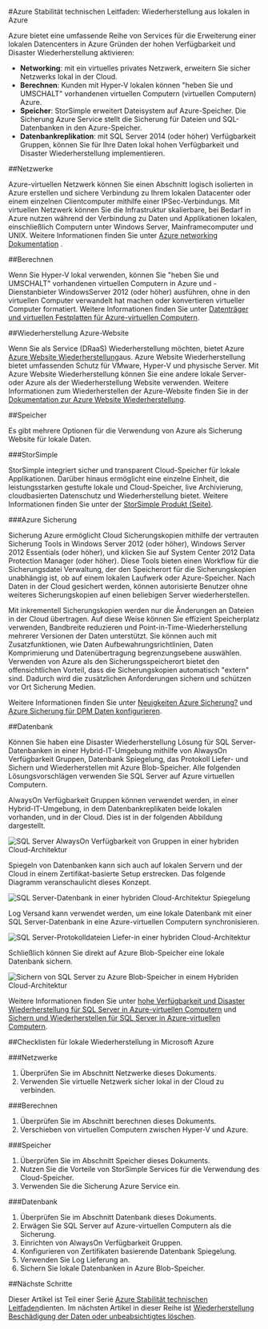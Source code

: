 <properties
   pageTitle="Technische Anleitung: Wiederherstellung aus lokalen in Azure | Microsoft Azure"
   description="Grundlegendes zu und Erstellen eines Konzepts Wiederherstellung Systeme aus lokalen Infrastruktur in Azure Artikel"
   services=""
   documentationCenter="na"
   authors="adamglick"
   manager="saladki"
   editor=""/>

<tags
   ms.service="resiliency"
   ms.devlang="na"
   ms.topic="article"
   ms.tgt_pltfrm="na"
   ms.workload="na"
   ms.date="08/18/2016"
   ms.author="aglick"/>

#<a name="azure-resiliency-technical-guidance-recovery-from-on-premises-to-azure"></a>Azure Stabilität technischen Leitfaden: Wiederherstellung aus lokalen in Azure

Azure bietet eine umfassende Reihe von Services für die Erweiterung einer lokalen Datencenters in Azure Gründen der hohen Verfügbarkeit und Disaster Wiederherstellung aktivieren:

* __Networking__: mit ein virtuelles privates Netzwerk, erweitern Sie sicher Netzwerks lokal in der Cloud.
* __Berechnen__: Kunden mit Hyper-V lokalen können "heben Sie und UMSCHALT" vorhandenen virtuellen Computern (virtuellen Computern) Azure.
* __Speicher__: StorSimple erweitert Dateisystem auf Azure-Speicher. Die Sicherung Azure Service stellt die Sicherung für Dateien und SQL-Datenbanken in den Azure-Speicher.
* __Datenbankreplikation__: mit SQL Server 2014 (oder höher) Verfügbarkeit Gruppen, können Sie für Ihre Daten lokal hohen Verfügbarkeit und Disaster Wiederherstellung implementieren.

##<a name="networking"></a>Netzwerke

Azure-virtuellen Netzwerk können Sie einen Abschnitt logisch isolierten in Azure erstellen und sichere Verbindung zu Ihrem lokalen Datacenter oder einem einzelnen Clientcomputer mithilfe einer IPSec-Verbindungs. Mit virtuellen Netzwerk können Sie die Infrastruktur skalierbare, bei Bedarf in Azure nutzen während der Verbindung zu Daten und Applikationen lokalen, einschließlich Computern unter Windows Server, Mainframecomputer und UNIX. Weitere Informationen finden Sie unter [Azure networking Dokumentation](../virtual-network/virtual-networks-overview.md) .

##<a name="compute"></a>Berechnen

Wenn Sie Hyper-V lokal verwenden, können Sie "heben Sie und UMSCHALT" vorhandenen virtuellen Computern in Azure und -Dienstanbieter WindowsServer 2012 (oder höher) ausführen, ohne in den virtuellen Computer verwandelt hat machen oder konvertieren virtueller Computer formatiert. Weitere Informationen finden Sie unter [Datenträger und virtuellen Festplatten für Azure-virtuellen Computern](../virtual-machines/virtual-machines-linux-about-disks-vhds.md).

##<a name="azure-site-recovery"></a>Wiederherstellung Azure-Website

Wenn Sie als Service (DRaaS) Wiederherstellung möchten, bietet Azure [Azure Website Wiederherstellung](https://azure.microsoft.com/services/site-recovery/)aus. Azure Website Wiederherstellung bietet umfassenden Schutz für VMware, Hyper-V und physische Server. Mit Azure Website Wiederherstellung können Sie eine andere lokale Server- oder Azure als der Wiederherstellung Website verwenden. Weitere Informationen zum Wiederherstellen der Azure-Website finden Sie in der [Dokumentation zur Azure Website Wiederherstellung](https://azure.microsoft.com/documentation/services/site-recovery/).

##<a name="storage"></a>Speicher

Es gibt mehrere Optionen für die Verwendung von Azure als Sicherung Website für lokale Daten.

###<a name="storsimple"></a>StorSimple

StorSimple integriert sicher und transparent Cloud-Speicher für lokale Applikationen. Darüber hinaus ermöglicht eine einzelne Einheit, die leistungsstarken gestufte lokale und Cloud-Speicher, live Archivierung, cloudbasierten Datenschutz und Wiederherstellung bietet. Weitere Informationen finden Sie unter der [StorSimple Produkt (Seite)](https://azure.microsoft.com/services/storsimple/).

###<a name="azure-backup"></a>Azure Sicherung

Sicherung Azure ermöglicht Cloud Sicherungskopien mithilfe der vertrauten Sicherung Tools in Windows Server 2012 (oder höher), Windows Server 2012 Essentials (oder höher), und klicken Sie auf System Center 2012 Data Protection Manager (oder höher). Diese Tools bieten einen Workflow für die Sicherungsdatei Verwaltung, der den Speicherort für die Sicherungskopien unabhängig ist, ob auf einem lokalen Laufwerk oder Azure-Speicher. Nach Daten in der Cloud gesichert werden, können autorisierte Benutzer ohne weiteres Sicherungskopien auf einen beliebigen Server wiederherstellen.

Mit inkrementell Sicherungskopien werden nur die Änderungen an Dateien in der Cloud übertragen. Auf diese Weise können Sie effizient Speicherplatz verwenden, Bandbreite reduzieren und Point-in-Time-Wiederherstellung mehrerer Versionen der Daten unterstützt. Sie können auch mit Zusatzfunktionen, wie Daten Aufbewahrungsrichtlinien, Daten Komprimierung und Datenübertragung begrenzungsebene auswählen. Verwenden von Azure als den Sicherungsspeicherort bietet den offensichtlichen Vorteil, dass die Sicherungskopien automatisch "extern" sind. Dadurch wird die zusätzlichen Anforderungen sichern und schützen vor Ort Sicherung Medien.

Weitere Informationen finden Sie unter [Neuigkeiten Azure Sicherung?](../backup/backup-introduction-to-azure-backup.md) und [Azure Sicherung für DPM Daten konfigurieren](https://technet.microsoft.com/library/jj728752.aspx).

##<a name="database"></a>Datenbank

Können Sie haben eine Disaster Wiederherstellung Lösung für SQL Server-Datenbanken in einer Hybrid-IT-Umgebung mithilfe von AlwaysOn Verfügbarkeit Gruppen, Datenbank Spiegelung, das Protokoll Liefer- und Sichern und Wiederherstellen mit Azure Blob-Speicher. Alle folgenden Lösungsvorschlägen verwenden Sie SQL Server auf Azure virtuellen Computern.

AlwaysOn Verfügbarkeit Gruppen können verwendet werden, in einer Hybrid-IT-Umgebung, in dem Datenbankreplikaten beide lokalen vorhanden, und in der Cloud. Dies ist in der folgenden Abbildung dargestellt.

![SQL Server AlwaysOn Verfügbarkeit von Gruppen in einer hybriden Cloud-Architektur](./media/resiliency-technical-guidance-recovery-on-premises-azure/SQL_Server_Disaster_Recovery-3.png)

Spiegeln von Datenbanken kann sich auch auf lokalen Servern und der Cloud in einem Zertifikat-basierte Setup erstrecken. Das folgende Diagramm veranschaulicht dieses Konzept.

![SQL Server-Datenbank in einer hybriden Cloud-Architektur Spiegelung](./media/resiliency-technical-guidance-recovery-on-premises-azure/SQL_Server_Disaster_Recovery-4.png)

Log Versand kann verwendet werden, um eine lokale Datenbank mit einer SQL Server-Datenbank in eine Azure-virtuellen Computern synchronisieren.

![SQL Server-Protokolldateien Liefer-in einer hybriden Cloud-Architektur](./media/resiliency-technical-guidance-recovery-on-premises-azure/SQL_Server_Disaster_Recovery-5.png)

Schließlich können Sie direkt auf Azure Blob-Speicher eine lokale Datenbank sichern.

![Sichern von SQL Server zu Azure Blob-Speicher in einem Hybriden Cloud-Architektur](./media/resiliency-technical-guidance-recovery-on-premises-azure/SQL_Server_Disaster_Recovery-6.png)

Weitere Informationen finden Sie unter [hohe Verfügbarkeit und Disaster Wiederherstellung für SQL Server in Azure-virtuellen Computern](../virtual-machines/virtual-machines-windows-sql-high-availability-dr.md) und [Sichern und Wiederherstellen für SQL Server in Azure-virtuellen Computern](../virtual-machines/virtual-machines-windows-sql-backup-recovery.md).

##<a name="checklists-for-on-premises-recovery-in-microsoft-azure"></a>Checklisten für lokale Wiederherstellung in Microsoft Azure

###<a name="networking"></a>Netzwerke

  1. Überprüfen Sie im Abschnitt Netzwerke dieses Dokuments.
  2. Verwenden Sie virtuelle Netzwerk sicher lokal in der Cloud zu verbinden.

###<a name="compute"></a>Berechnen

  1. Überprüfen Sie im Abschnitt berechnen dieses Dokuments.
  2. Verschieben von virtuellen Computern zwischen Hyper-V und Azure.

###<a name="storage"></a>Speicher

  1. Überprüfen Sie im Abschnitt Speicher dieses Dokuments.
  2. Nutzen Sie die Vorteile von StorSimple Services für die Verwendung des Cloud-Speicher.
  3. Verwenden Sie die Sicherung Azure Service ein.

###<a name="database"></a>Datenbank

  1. Überprüfen Sie im Abschnitt Datenbank dieses Dokuments.
  2. Erwägen Sie SQL Server auf Azure-virtuellen Computern als die Sicherung.
  3. Einrichten von AlwaysOn Verfügbarkeit Gruppen.
  4. Konfigurieren von Zertifikaten basierende Datenbank Spiegelung.
  5. Verwenden Sie Log Lieferung an.
  6. Sichern Sie lokale Datenbanken in Azure Blob-Speicher.

##<a name="next-steps"></a>Nächste Schritte

Dieser Artikel ist Teil einer Serie [Azure Stabilität technischen Leitfaden](./resiliency-technical-guidance.md)dienten. Im nächsten Artikel in dieser Reihe ist [Wiederherstellung Beschädigung der Daten oder unbeabsichtigtes löschen](./resiliency-technical-guidance-recovery-data-corruption.md).
